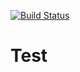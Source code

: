 [![Build Status](https://travis-ci.org/brunobasto/test.svg?branch=master)](https://travis-ci.org/brunobasto/test)

Test
====
